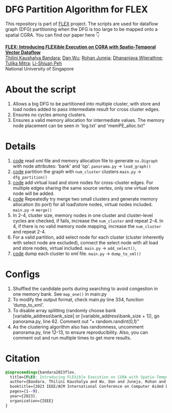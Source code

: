 # DFG Partition Algorithm for FLEX

This repository is part of [FLEX](https://github.com/ecolab-nus/FLEX.git) project. The scripts are used for dataflow graph (DFG) partitioning when the DFG is too large to be mapped onto a spatial CGRA. You can find our paper here &#128071;

[**FLEX: Introducing FLEXible Execution on CGRA with Spatio-Temporal Vector Dataflow**](https://ieeexplore.ieee.org/document/10323612)  
[Thilini Kaushalya Bandara](https://www.linkedin.com/in/thilini-kaushalya-bandara-3a256b52/?originalSubdomain=lk); [Dan Wu](https://wudan0399.github.io); [Rohan Juneja](https://rohanjuneja.github.io); [Dhananjaya Wijerathne](https://www.linkedin.com/in/dmdw/); [Tulika Mitra](https://www.comp.nus.edu.sg/~tulika/); [Li-Shiuan Peh](https://www.comp.nus.edu.sg/~peh/)  
National University of Singapore 

# About the script
1. Allows a big DFG to be partitioned into multiple cluster, with store and load nodes added to pass intermediate result for cross cluster edges.
2. Ensures no cycles among clusters.
3. Ensures a valid memory allocation for intermediate values. The memory node placement can be seen in 'log.txt' and 'memPE_alloc.txt"


# Details
1. [code](https://github.com/WuDan0399/dfgPartition/blob/e9bf5ebce506a7af20c1c1cfb9c8f98bdb778cd0/panorama.py#L40) read xml file and memory allocation file to generate `nx.Digraph` with node attributes: 'bank' and 'op'. `panorama.py` -> `load_graph()`
2. [code](https://github.com/WuDan0399/dfgPartition/blob/e9bf5ebce506a7af20c1c1cfb9c8f98bdb778cd0/main.py#L611) partition the graph with `num_cluster` clusters  `main.py` -> `dfg_partition()`
3. [code](https://github.com/WuDan0399/dfgPartition/blob/e9bf5ebce506a7af20c1c1cfb9c8f98bdb778cd0/main.py#L615) add virtual load and store nodes for cross-cluster edges. For multiple edges sharing the same source vertex, only one virtual store node will be added. 
4. [code](https://github.com/WuDan0399/dfgPartition/blob/e9bf5ebce506a7af20c1c1cfb9c8f98bdb778cd0/main.py#L618) Repeatedly try merge two small clusters and generate memory allocation (to port) for all load\store nodes, virtual nodes included. `main.py` -> `merge()`
5. In 2-4, cluster size, memory nodes in one cluster and cluster-level cycles are checked, if fails, increase the `num_cluster` and repeat 2-4. In 4, if there is no valid memory node mapping, increase the `num_cluster` and repeat 2-4.
6. For a valid partition, add select node for each cluster (cluster inherently with select node are excluded), connect the select node with all load and store nodes, virtual included. `main.py` -> `add_select()`,
7.  [code](https://github.com/WuDan0399/dfgPartition/blob/e9bf5ebce506a7af20c1c1cfb9c8f98bdb778cd0/main.py#L477) dump each cluster to xml file.  `main.py` -> `dump_to_xml()`

#  Configs
1. Shuffled the candidate ports during searching to avoid congestion in one memory bank. See `map_one()` in main.py
2. To modify the output format, check main.py line 334, function ‘dump_to_xml’.
3. To disable array splitting (randomly choose bank [variable_address\bank_size] or [variable_address\bank_size + 1]), go panorama.py, line 62. Comment out “+ random.randint(0,1)”
4. As the clustering algorithm also has randomness, uncomment panorama.py, line 12-13, to ensure reproducibility. Also, you can comment out and run multiple times to get more results.

# Citation 
```css
@inproceedings{bandara2023flex,
  title={FLEX: Introducing FLEXible Execution on CGRA with Spatio-Temporal Vector Dataflow},
  author={Bandara, Thilini Kaushalya and Wu, Dan and Juneja, Rohan and Wijerathne, Dhananjaya and Mitra, Tulika and Peh, Li-Shiuan},
  booktitle={2023 IEEE/ACM International Conference on Computer Aided Design (ICCAD)},
  pages={1--9},
  year={2023},
  organization={IEEE}
}
```
